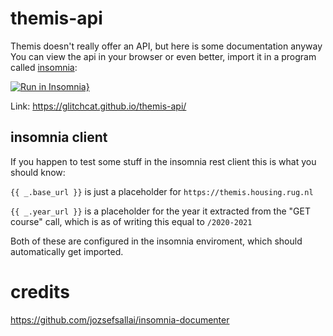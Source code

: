 # themis-api
Themis doesn't really offer an API, but here is some documentation anyway
You can view the api in your browser or even better, import it in a program called [insomnia](https://insomnia.rest/):

[![Run in Insomnia}](https://insomnia.rest/images/run.svg)](https://insomnia.rest/run/?label=themis-rug&uri=https%3A%2F%2Fglitchcat.github.io%2Fthemis-api%2Finsomnia-import.json)

Link: https://glitchcat.github.io/themis-api/

## insomnia client
If you happen to test some stuff in the insomnia rest client this is what you should know:

`{{ _.base_url }}` is just a placeholder for `https://themis.housing.rug.nl`

`{{ _.year_url }}` is a placeholder for the year it extracted from the "GET course" call, which is as of writing this equal to `/2020-2021`

Both of these are configured in the insomnia enviroment, which should automatically get imported.

# credits
https://github.com/jozsefsallai/insomnia-documenter
